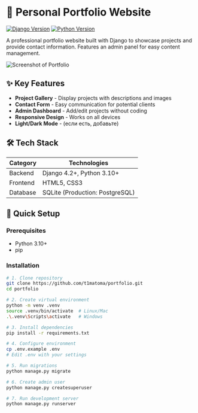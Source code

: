 # 🌟 Personal Portfolio Website

[![Django Version](https://img.shields.io/badge/Django-4.2+-green.svg)](https://www.djangoproject.com/)
[![Python Version](https://img.shields.io/badge/Python-3.10+-blue.svg)](https://python.org)

A professional portfolio website built with Django to showcase projects and provide contact information. Features an admin panel for easy content management.

![Screenshot of Portfolio](static/main/img/screenshot.png) <!-- Добавьте реальный скриншот -->

## ✨ Key Features
- **Project Gallery** - Display projects with descriptions and images
- **Contact Form** - Easy communication for potential clients
- **Admin Dashboard** - Add/edit projects without coding
- **Responsive Design** - Works on all devices
- **Light/Dark Mode** - (если есть, добавьте)

## 🛠️ Tech Stack
| Category       | Technologies                         |
|----------------|--------------------------------------|
| Backend        | Django 4.2+, Python 3.10+           |
| Frontend       | HTML5, CSS3                          |
| Database       | SQLite (Production: PostgreSQL)      |

## 🚀 Quick Setup

### Prerequisites
- Python 3.10+
- pip

### Installation
```bash
# 1. Clone repository
git clone https://github.com/t1matoma/portfolio.git
cd portfolio

# 2. Create virtual environment
python -m venv .venv
source .venv/bin/activate  # Linux/Mac
.\.venv\Scripts\activate   # Windows

# 3. Install dependencies
pip install -r requirements.txt

# 4. Configure environment
cp .env.example .env
# Edit .env with your settings

# 5. Run migrations
python manage.py migrate

# 6. Create admin user
python manage.py createsuperuser

# 7. Run development server
python manage.py runserver

